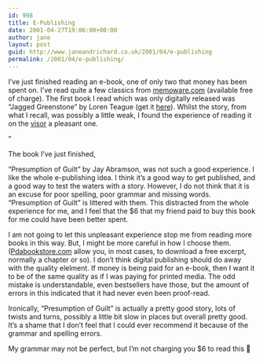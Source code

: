 ```yaml
---
id: 998
title: E-Publishing
date: 2001-04-27T19:06:00+00:00
author: jane
layout: post
guid: http://www.janeandrichard.co.uk/2001/04/e-publishing
permalink: /2001/04/e-publishing/
---
```

I&#8217;ve just finished reading an e-book, one of only two that money has been spent on. I&#8217;ve read quite a few classics from [memoware.com](http://www.memoware.com) (available free of charge). The first book I read which was only digitally released was &#8220;Jagged Greenstone&#8221; by Loren Teague (get it [here](http://www.pdabookstore.com/cgi-bin/bookstore.cgi?Any=jagged)). Whilst the story, from what I recall, was possibly a little weak, I found the experience of reading it on the [visor](http://v1.janeandrichard.co.uk/gadgets/review/visor.xml) a pleasant one.

&#8221;

The book I&#8217;ve just finished,
  
&#8220;Presumption of Guilt&#8221; by Jay Abramson, was not such a good experience. I like the whole e-publishing idea. I think it&#8217;s a good way to get published, and a good way to test the waters with a story. However, I do not think that it is an excuse for poor spelling, poor grammar and missing words. &#8220;Presumption of Guilt&#8221; is littered with them. This distracted from the whole experience for me, and I feel that the $6 that my friend paid to buy this book for me could have been better spent.

I am not going to let this unpleasant experience stop me from reading more books in this way. But, I might be more careful in how I choose them. ([Pdabookstore.com](http://www.pdabookstore.com) allow you, in most cases, to download a free excerpt, normally a chapter or so). I don&#8217;t think digital publishing should do away with the quality elelment. If money is being paid for an e-book, then I want it to be of the same quality as if I was paying for printed media. The odd mistake is understandable, even bestsellers have those, but the amount of errors in this indicated that it had never even been proof-read.

Ironically, &#8220;Presumption of Guilt&#8221; is actually a pretty good story, lots of twists and turns, possibly a little bit slow in places but overall pretty good. It&#8217;s a shame that I don&#8217;t feel that I could ever recommend it because of the grammar and spelling errors.

My grammar may not be perfect, but I&#8217;m not charging you $6 to read this 🙂